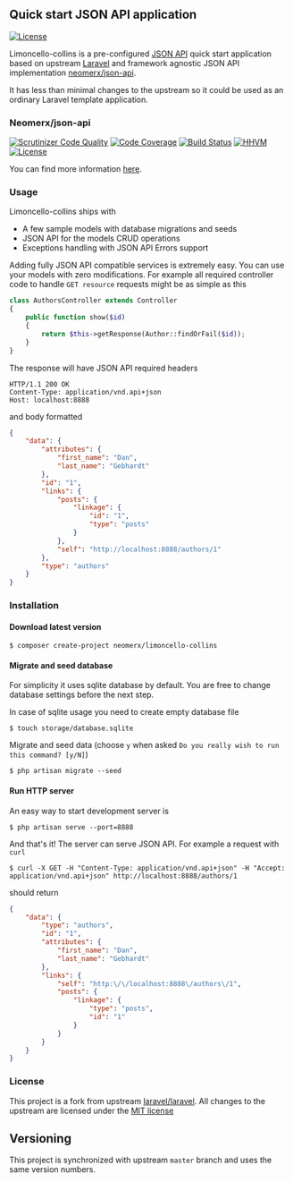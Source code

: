 ## Quick start JSON API application

[![License](https://poser.pugx.org/neomerx/limoncello-collins/license.svg)](https://packagist.org/packages/neomerx/limoncello-collins)

Limoncello-collins is a pre-configured [JSON API](http://jsonapi.org/) quick start application based on upstream [Laravel](https://github.com/laravel/laravel) and framework agnostic JSON API implementation [neomerx/json-api](https://github.com/neomerx/json-api).

It has less than minimal changes to the upstream so it could be used as an ordinary Laravel template application. 

### Neomerx/json-api

[![Scrutinizer Code Quality](https://scrutinizer-ci.com/g/neomerx/json-api/badges/quality-score.png?b=master)](https://scrutinizer-ci.com/g/neomerx/json-api/?branch=master)
[![Code Coverage](https://scrutinizer-ci.com/g/neomerx/json-api/badges/coverage.png?b=master)](https://scrutinizer-ci.com/g/neomerx/json-api/?branch=master)
[![Build Status](https://travis-ci.org/neomerx/json-api.svg?branch=master)](https://travis-ci.org/neomerx/json-api)
[![HHVM](https://img.shields.io/hhvm/neomerx/json-api.svg)](https://travis-ci.org/neomerx/json-api)
[![License](https://img.shields.io/packagist/l/neomerx/json-api.svg)](https://packagist.org/packages/neomerx/json-api)

You can find more information [here](https://github.com/neomerx/json-api).

### Usage

Limoncello-collins ships with

- A few sample models with database migrations and seeds
- JSON API for the models CRUD operations
- Exceptions handling with JSON API Errors support

Adding fully JSON API compatible services is extremely easy. You can use your models with zero modifications. For example all required controller code to handle ```GET resource``` requests might be as simple as this

```php
class AuthorsController extends Controller
{
	public function show($id)
	{
        return $this->getResponse(Author::findOrFail($id));
    }
}
```

The response will have JSON API required headers
```
HTTP/1.1 200 OK
Content-Type: application/vnd.api+json
Host: localhost:8888
```

and body formatted

```json
{
    "data": {
        "attributes": {
            "first_name": "Dan", 
            "last_name": "Gebhardt"
        }, 
        "id": "1", 
        "links": {
            "posts": {
                "linkage": {
                    "id": "1", 
                    "type": "posts"
                }
            }, 
            "self": "http://localhost:8888/authors/1"
        }, 
        "type": "authors"
    }
}
```

### Installation

#### Download latest version

```
$ composer create-project neomerx/limoncello-collins
```

#### Migrate and seed database

For simplicity it uses sqlite database by default. You are free to change database settings before the next step.

In case of sqlite usage you need to create empty database file

```
$ touch storage/database.sqlite
```

Migrate and seed data (choose ```y``` when asked ```Do you really wish to run this command? [y/N]```)

```
$ php artisan migrate --seed
```

#### Run HTTP server

An easy way to start development server is

```
$ php artisan serve --port=8888
```

And that's it! The server can serve JSON API. For example a request with ```curl```

```
$ curl -X GET -H "Content-Type: application/vnd.api+json" -H "Accept: application/vnd.api+json" http://localhost:8888/authors/1
```

should return

```json
{
    "data": {
        "type": "authors",
        "id": "1",
        "attributes": {
            "first_name": "Dan",
            "last_name": "Gebhardt"
        },
        "links": {
            "self": "http:\/\/localhost:8888\/authors\/1",
            "posts": {
                "linkage": {
                    "type": "posts",
                    "id": "1"
                }
            }
        }
    }
}
```

### License

This project is a fork from upstream [laravel/laravel](https://github.com/laravel/laravel). All changes to the upstream are licensed under the [MIT license](http://opensource.org/licenses/MIT)

## Versioning

This project is synchronized with upstream ```master``` branch and uses the same version numbers.